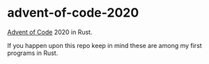 # advent-of-code-2020
[Advent of Code](https://adventofcode.com/2020) 2020 in Rust.

If you happen upon this repo keep in mind these are among my first programs in Rust.
